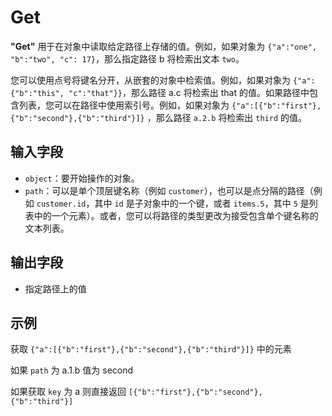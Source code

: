 # Get

<strong>"Get"</strong> 用于在对象中读取给定路径上存储的值。例如，如果对象为 `{"a":"one", "b":"two", "c": 17}`，那么指定路径 b 将检索出文本 `two`。

您可以使用点号将键名分开，从嵌套的对象中检索值。例如，如果对象为 `{"a":{"b":"this", "c":"that"}}`，那么路径 a.c 将检索出 that 的值。如果路径中包含列表，您可以在路径中使用索引号。例如，如果对象为 `{"a":[{"b":"first"},{"b":"second"},{"b":"third"}]}` ，那么路径 `a.2.b` 将检索出 `third` 的值。

## 输入字段

- `object`：要开始操作的对象。
- `path`：可以是单个顶层键名称（例如 `customer`），也可以是点分隔的路径（例如 `customer.id`，其中 `id` 是子对象中的一个键，或者 `items.5`，其中 `5` 是列表中的一个元素）。或者，您可以将路径的类型更改为接受包含单个键名称的文本列表。

## 输出字段

- 指定路径上的值

## 示例

获取 `{"a":[{"b":"first"},{"b":"second"},{"b":"third"}]}` 中的元素

如果 `path` 为 a.1.b 值为 second

如果获取 `key` 为 a 则直接返回 `[{"b":"first"},{"b":"second"},{"b":"third"}]`
